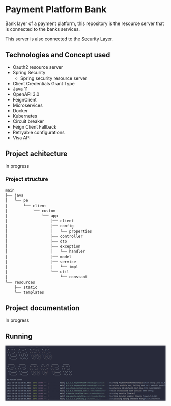 # Payment Platform Bank

Bank layer of a payment platform, this repository is the resource server
that is connected to the banks services.

This server is also connected to the [Security Layer](https://github.com/aLucaz/payment-platform-security).

## Technologies and Concept used

- Oauth2 resource server
- Spring Security
    - Spring security resource server
- Client Credentials Grant Type
- Java 11
- OpenAPI 3.0 
- FeignClient
- Microservices
- Docker
- Kubernetes
- Circuit breaker
- Feign Client Fallback
- Retryable configurations
- Visa API

## Project achitecture

In progress

### Project structure

```
main
├── java
│   └── pe
│       └── client
│           └── custom
│               └── app
│                   ├── client
│                   ├── config
│                   │   └── properties
│                   ├── controller
│                   ├── dto
│                   ├── exception
│                   │   └── handler
│                   ├── model
│                   ├── service
│                   │   └── impl
│                   └── util
│                       └── constant
└── resources
    ├── static
    └── templates
```

## Project documentation

In progress

## Running

![](resources/server.png)
